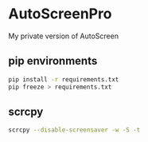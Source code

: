 # AutoScreenPro
My private version of AutoScreen

## pip environments

```bash
pip install -r requirements.txt
pip freeze > requirements.txt
```

## scrcpy

```bash
scrcpy --disable-screensaver -w -S -t
```